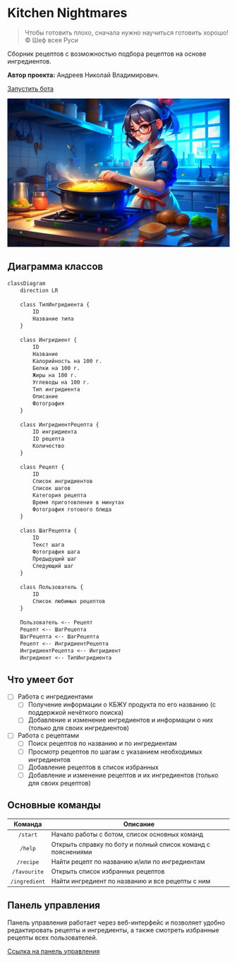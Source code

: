 # Kitchen Nightmares

> Чтобы готовить плохо, сначала нужно научиться готовить хорошо! &copy; Шеф всея Руси

Сборник рецептов с возможностью подбора рецептов на основе ингредиентов.

**Автор проекта:** Андреев Николай Владимирович.

[Запустить бота](https://t.me/kitchen_nightmares_bot)

![Cooking](cover.png)

## Диаграмма классов

```mermaid
classDiagram
    direction LR
    
    class ТипИнгридиента {
        ID
        Название типа
    }
    
    class Ингридиент {
        ID
        Название
        Калорийность на 100 г.
        Белки на 100 г.
        Жиры на 100 г.
        Углеводы на 100 г.
        Тип ингридиента
        Описание
        Фотография
    }
    
    class ИнгридиентРецепта {
        ID ингридиента
        ID рецепта
        Количество
    }
    
    class Рецепт {
        ID
        Список ингридиентов
        Список шагов
        Категория рецепта
        Время приготовления в минутах
        Фотография готового блюда
    }
    
    class ШагРецепта {
        ID
        Текст шага
        Фотография шага
        Предыдущий шаг
        Следующий шаг
    }
    
    class Пользователь {
        ID
        Список любимых рецептов
    }
    
    Пользователь <-- Рецепт
    Рецепт <-- ШагРецепта
    ШагРецепта <-- ШагРецепта
    Рецепт <-- ИнгридиентРецепта
    ИнгридиентРецепта <-- Ингридиент
    Ингридиент <-- ТипИнгридиента
```

## Что умеет бот

- [ ] Работа с ингредиентами
  - [ ] Получение информации о КБЖУ продукта по его названию (с поддержкой нечёткого поиска)
  - [ ] Добавление и изменение ингредиентов и информации о них (только для своих ингредиентов)
- [ ] Работа с рецептами
  - [ ] Поиск рецептов по названию и по ингредиентам
  - [ ] Просмотр рецептов по шагам с указанием необходимых ингредиентов
  - [ ] Добавление рецептов в список избранных
  - [ ] Добавление и изменение рецептов и их ингредиентов (только для своих рецептов)

## Основные команды

|    Команда    | Описание                                                     |
|:-------------:|--------------------------------------------------------------|
|   `/start`    | Начало работы с ботом, список основных команд                |
|    `/help`    | Открыть справку по боту и полный список команд с пояснениями |
|   `/recipe`   | Найти рецепт по названию и/или по ингредиентам               |
| `/favourite`  | Открыть список избранных рецептов                            |
| `/ingredient` | Найти ингредиент по названию и все рецепты с ним             |

## Панель управления

Панель управления работает через веб-интерфейс и позволяет удобно редактировать рецепты и ингредиенты, а также смотреть избранные рецепты всех пользователей.

[Ссылка на панель управления](https://www.youtube.com/watch?v=dQw4w9WgXcQ)
